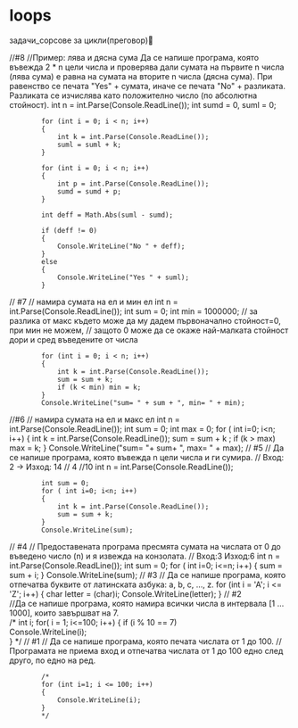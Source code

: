 # loops
задачи_сорсове за цикли(преговор)💯

//#8
//Пример: лява и дясна сума
Да се напише програма, която въвежда 2 * n цели числа и проверява дали сумата на първите n числа (лява сума) е равна на сумата на вторите n числа (дясна сума). При равенство се печата "Yes" + сумата, иначе се печата "No" + разликата. Разликата се изчислява като положително число (по абсолютна стойност).
int n = int.Parse(Console.ReadLine());
            int sumd = 0, suml = 0;

            for (int i = 0; i < n; i++)
            {
                int k = int.Parse(Console.ReadLine());
                suml = suml + k;
            }

            for (int i = 0; i < n; i++)
            {
                int p = int.Parse(Console.ReadLine());
                sumd = sumd + p;
            }

            int deff = Math.Abs(suml - sumd);

            if (deff != 0)
            {
                Console.WriteLine("No " + deff);
            }
            else
            {
                Console.WriteLine("Yes " + suml);
            }

// #7
// намира сумата на ел и мин ел
            int n = int.Parse(Console.ReadLine());
            int sum = 0;
            int min = 1000000; // за разлика от макс където може да му дадем първоначално стойност=0, при мин не можем,
                         // защото 0 може да се окаже най-малката стойност дори и сред въведените от числа 


                         
            for (int i = 0; i < n; i++)
            {
                int k = int.Parse(Console.ReadLine());
                sum = sum + k;
                if (k < min) min = k;
            }
            Console.WriteLine("sum= " + sum + ", min= " + min);
//#6
            // намира сумата на ел и макс ел
            int n = int.Parse(Console.ReadLine());
            int sum = 0;
            int max = 0; 
            for ( int i=0; i<n; i++)
            {
                 int k = int.Parse(Console.ReadLine());
                sum = sum + k ;
                if (k > max) max = k;
            }
            Console.WriteLine("sum= "+ sum+ ", max= " + max);
// #5 
            // Да се напише програма, която въвежда n цели числа и ги сумира.
// Вход: 2  -> Изход: 14
// 4
//10 
            int n = int.Parse(Console.ReadLine());

            int sum = 0;
            for ( int i=0; i<n; i++)
            {
                int k = int.Parse(Console.ReadLine());
                sum = sum + k;
            }
            Console.WriteLine(sum);
// #4
            // Предоставената програма пресмята сумата на числата от 0 до въведено число (n) и я извежда на конзолата.
            // Вход:3 Изход:6 
            int n = int.Parse(Console.ReadLine());
            int sum = 0;
            for ( int i=0; i<=n; i++)
            {
                sum = sum + i;
            }
            Console.WriteLine(sum);
// #3
            // Да се напише програма, която отпечатва буквите от латинската азбука: a, b, c, …, z.
            for (int i = 'A'; i <= 'Z'; i++)
            {
                char letter = (char)i; 
                Console.WriteLine(letter);
            }
// #2    
             //Да се напише програма, която намира всички числа в интервала [1 … 1000], които завършват на 7.           
            /*
                int i;
                for( i = 1; i<=100; i++)
                { if (i % 10 == 7)        
                        Console.WriteLine(i);               
                }
              */
// #1
            // Да се напише програма, която печата числата от 1 до 100.
            // Програмата не приема вход и отпечатва числата от 1 до 100 едно след друго, по едно на ред.

            /*
            for (int i=1; i <= 100; i++)
            {
                Console.WriteLine(i);
            }
            */
